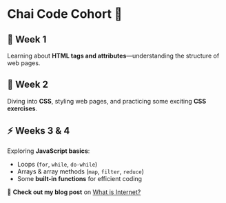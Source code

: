# Chai Code Cohort 🚀  

## 📌 Week 1  
Learning about **HTML tags and attributes**—understanding the structure of web pages.  

## 🎨 Week 2  
Diving into **CSS**, styling web pages, and practicing some exciting **CSS exercises**.  

## ⚡ Weeks 3 & 4  
Exploring **JavaScript basics**:  
- Loops (`for`, `while`, `do-while`)  
- Arrays & array methods (`map`, `filter`, `reduce`)  
- Some **built-in functions** for efficient coding  

🔗 **Check out my blog post** on [What is Internet?](https://0ldinternet.hashnode.space/default-guide/what-is-inter)  
